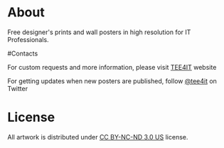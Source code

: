 # About

Free designer's prints and wall posters in high resolution for IT Professionals.

#Contacts

For custom requests and more information, please visit [TEE4IT](HTTPS://TEE4IT.COM) website

For getting updates when new posters are published, follow [@tee4it](https://twitter.com/tee4it) on Twitter

# License

All artwork is distributed under [CC BY-NC-ND 3.0 US](https://creativecommons.org/licenses/by-nc-nd/3.0/us/) license.




